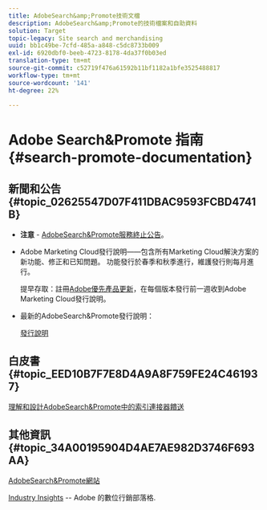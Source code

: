 ```yaml
---
title: AdobeSearch&amp;Promote技術文檔
description: AdobeSearch&amp;Promote的技術檔案和自助資料
solution: Target
topic-legacy: Site search and merchandising
uuid: bb1c49be-7cfd-485a-a848-c5dc8733b009
exl-id: 6920dbf0-beeb-4723-8178-4da37f0b03ed
translation-type: tm+mt
source-git-commit: c52719f476a61592b11bf1182a1bfe3525488817
workflow-type: tm+mt
source-wordcount: '141'
ht-degree: 22%

---
```


# Adobe Search&amp;Promote 指南 {#search-promote-documentation}

## 新聞和公告{#topic_02625547D07F411DBAC9593FCBD4741B}

* **注意** - [AdobeSearch&amp;Promote服務終止公告](/help/sp-eol.md)。

* Adobe Marketing Cloud發行說明——包含所有Marketing Cloud解決方案的新功能、修正和已知問題。 功能發行於春季和秋季進行，維護發行則每月進行。

   提早存取：註冊[Adobe優先產品更新](https://campaign.adobe.com/webApp/adbePriorityProductSubscribe)，在每個版本發行前一週收到Adobe Marketing Cloud發行說明。

* 最新的AdobeSearch&amp;Promote發行說明：

   [發行說明](/help/c-searchpromote-release-notes/c-rn-02-13-18-version-1811.md)

## 白皮書 {#topic_EED10B7F7E8D4A9A8F759FE24C461937}

[理解和設計AdobeSearch&amp;Promote中的索引連接器饋送](https://marketing.adobe.com/resources/help/en_US/snp/index_connector_feeds.pdf)

## 其他資訊{#topic_34A00195904D4AE7AE982D3746F693AA}

[AdobeSearch&amp;Promote網站](https://www.adobe.com/solutions/testing-targeting/search-driven-merchandising.html)

[Industry Insights](https://blogs.adobe.com/digitalmarketing/) -- Adobe 的數位行銷部落格.
